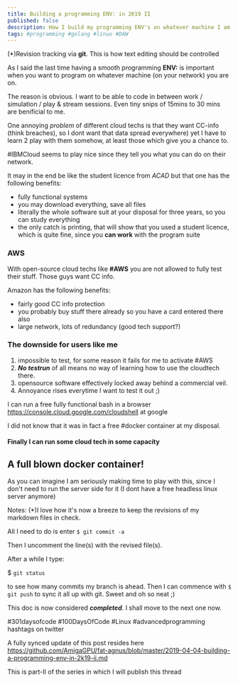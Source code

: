 ```yaml
---
title: Building a programming ENV: in 2K19 II
published: false
description: How I build my programming ENV's on whatever machine I am the longest on part II
tags: #programming #golang #linux #DAW
---
```


(*)Revision tracking via **git**. This is how text editing should be controlled


As I said the last time having a smooth programming **ENV:** is important when you want to program on whatever machine (on your network) you are on.

The reason is obvious. I want to be able to code in between work / simulation / play & stream sessions. Even tiny snips of 15mins to 30 mins are benificial to me.

One annoying _problem_ of different cloud techs is that they want CC-info (think breaches), so I dont want that data spread everywhere) yet I have to learn 2 play with them somehow, at least those which give you a chance to.

#IBMCloud seems to play nice since they tell you what you can do on their network.

It may in the end be like the student licence from _ACAD_ but that one has the following benefits:

- fully functional systems
- you may download everything, save all files
- literally the whole software suit at your disposal for three years, so you can study everything
- the only catch is printing, that will show that you used a student licence, which is quite fine, since you **can work** with the program suite

### AWS

With open-source cloud techs like **#AWS** you are not allowed to fully test their stuff. Those guys want CC info.

Amazon has the following benefits:

- fairly good CC info protection
- you probably buy stuff there already so you have a card entered there also
- large network, lots of redundancy (good tech support?)


### The downside for users like me

1. impossible to test, for some reason it fails for me to activate #AWS
2. _**No testrun**_ of all means no way of learning how to use the cloudtech there.
3. opensource software effectively locked away behind a commercial veil.
4. Annoyance rises everytime I want to test it out ;)

I can run a free fully functional bash in a browser 
<https://console.cloud.google.com/cloudshell> at google

I did not know that it was in fact a free #docker container at my disposal.
#### Finally I can run some cloud tech in some capacity
## A full blown docker container!

As you can imagine I am seriously making time to play with this, since I don't need to run the server side for it (I dont have a free headless linux server anymore)


Notes:
(*)I love how it's now a breeze to keep the revisions of my markdown files in check.

All I need to do is enter `$ git commit -a`

Then I uncomment the line(s) with the revised file(s).

After a while I type:

$ `git status`

to see how many commits my branch is ahead. Then I can commence with `$ git push` to sync it all up with git.
Sweet and oh so neat ;)


This doc is now considered _**completed**_. I shall move to the next one now.

  #301daysofcode #100DaysOfCode #Linux #advancedprogramming hashtags on twitter

A fully synced update of this post resides here <https://github.com/AmigaGPU/fat-agnus/blob/master/2019-04-04-building-a-programming-env-in-2k19-ii.md>


This is part-II of the series in which I will publish this thread